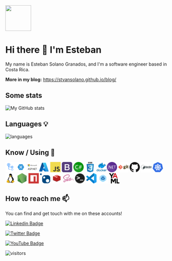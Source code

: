 <a href="https://stvansolano.github.io/about">
<img src="https://stvansolano.github.io/about/stvansolano_circle.png" width="80" height="80" />
</a
<hr/>

# Hi there 👋 I'm Esteban

My name is Esteban Solano Granados, and I'm a software engineer based in Costa Rica.

**More in my blog:** https://stvansolano.github.io/blog/

## Some stats

![My GitHub stats](https://github-readme-stats.vercel.app/api?username=stvansolano&count_private=true)

## Languages 💡
![languages](https://github-readme-stats.vercel.app/api/top-langs/?username=stvansolano&hide=scss&layout=compact)

## Know / Using 🧠

<img src="https://raw.githubusercontent.com/github/explore/main/topics/actions/actions.png" height="32" /><img src="https://raw.githubusercontent.com/github/explore/main/topics/xamarin/xamarin.png" height="32" /> <img src="https://raw.githubusercontent.com/github/explore/main/topics/aspnet/aspnet.png" height="32" /> <img src="https://raw.githubusercontent.com/github/explore/main/topics/azure/azure.png" height="32" />  <img src="https://raw.githubusercontent.com/github/explore/main/topics/javascript/javascript.png" height="32" /> <img src="https://raw.githubusercontent.com/github/explore/main/topics/bootstrap/bootstrap.png" height="32" /> <img src="https://raw.githubusercontent.com/github/explore/main/topics/csharp/csharp.png" height="32" /> <img src="https://raw.githubusercontent.com/github/explore/main/topics/css/css.png" height="32" /> <img src="https://raw.githubusercontent.com/github/explore/main/topics/docker/docker.png" height="32" /><img src="https://raw.githubusercontent.com/github/explore/main/topics/dotnet/dotnet.png" height="32" /> <img src="https://raw.githubusercontent.com/github/explore/main/topics/git/git.png" height="32" /> <img src="https://raw.githubusercontent.com/github/explore/main/topics/github/github.png" height="32" /> <img src="https://raw.githubusercontent.com/github/explore/main/topics/bash/bash.png" height="32" /> <img src="https://raw.githubusercontent.com/github/explore/main/topics/kubernetes/kubernetes.png" height="32" /> <img src="https://raw.githubusercontent.com/github/explore/main/topics/linux/linux.png" height="32" /> <img src="https://raw.githubusercontent.com/github/explore/main/topics/nodejs/nodejs.png" height="32" /> <img src="https://raw.githubusercontent.com/github/explore/main/topics/npm/npm.png" height="32" /> <img src="https://raw.githubusercontent.com/github/explore/main/topics/nuget/nuget.png" height="32" /> <img src="https://raw.githubusercontent.com/github/explore/main/topics/redis/redis.png" height="32" /> <img src="https://raw.githubusercontent.com/github/explore/main/topics/sass/sass.png" height="32" /> <img src="https://raw.githubusercontent.com/github/explore/main/topics/terminal/terminal.png" height="32" /> <img src="https://raw.githubusercontent.com/github/explore/main/topics/visual-studio-code/visual-studio-code.png" height="32" /> <img src="https://raw.githubusercontent.com/github/explore/main/topics/webpack/webpack.png" height="32" /> <img src="https://raw.githubusercontent.com/github/explore/main/topics/yaml/yaml.png" height="32" />

## How to reach me 📫

You can find and get touch with me on these accounts!

[![Linkedin Badge](https://img.shields.io/badge/stvansolano-follow%20on%20linkedin-blue?style=for-the-badge&logo=linkedin)](https://www.linkedin.com/in/stvansolano/)

[![Twitter Badge](https://img.shields.io/badge/stvansolano-follow%20on%20twitter-blue?style=for-the-badge&logo=twitter)](https://twitter.com/stvansolano/)

[![YouTube Badge](https://img.shields.io/badge/stvansolano-follow%20on%20youtube-red?style=for-the-badge&logo=youtube)](https://youtube.com/stvansolano/)

![visitors](https://img.shields.io/badge/dynamic/json?color=informational&label=visitor%20count&query=value&url=https%3A%2F%2Fapi.countapi.xyz%2Fhit%2Fstvansolano.stvansolano%2Freadme)

